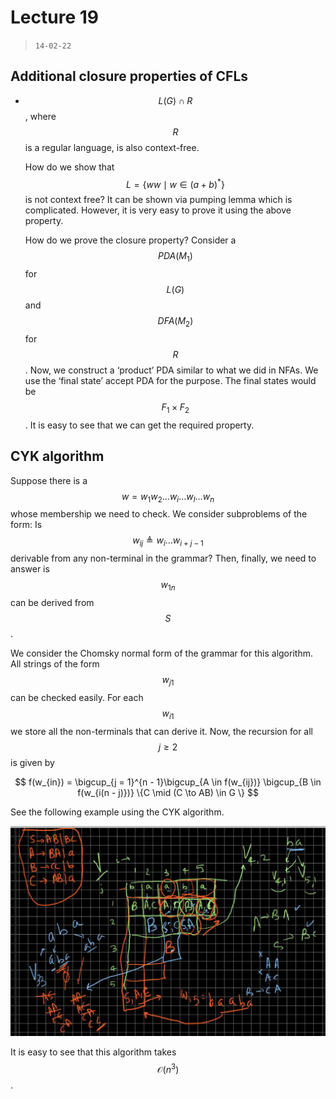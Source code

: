 # Lecture 19

> `14-02-22`

## Additional closure properties of CFLs

- $$L(G) \cap R$$, where $$R$$ is a regular language, is also context-free.

  How do we show that $$L = \{ww \mid w \in (a + b)^*\}$$ is not context free? It can be shown via pumping lemma which is complicated. However, it is very easy to prove it using the above property.

  How do we prove the closure property? Consider a $$PDA(M_1)$$ for $$L(G)$$ and $$DFA(M_2)$$  for $$R$$. Now, we construct a ‘product’ PDA similar to what we did in NFAs. We use the ‘final state’ accept PDA for the purpose. The final states would be $$F_1 \times F_2$$. It is easy to see that we can get the required property. 

## CYK algorithm

Suppose there is a $$w = w_1 w_2 \dots w_i \dots w_l \dots w_n$$ whose membership we need to check. We consider subproblems of the form: Is $$w_{ij} \triangleq w_i \dots w_{i + j - 1}$$ derivable from any non-terminal in the grammar? Then, finally, we need to answer is $$w_{1n}$$ can be derived from $$S$$.

We consider the Chomsky normal form of the grammar for this algorithm. All strings of the form $$w_{j1}$$ can be checked easily. For each $$w_{i1}$$ we store all the non-terminals that can derive it. Now, the recursion for all $$j \geq 2$$ is given by


$$
f(w_{in}) = \bigcup_{j = 1}^{n - 1}\bigcup_{A \in f(w_{ij})} \bigcup_{B \in f(w_{i(n - j)})} \{C \mid (C \to AB) \in G \}
$$


See the following example using the CYK algorithm.

![image-20220222011041265](assets/image-20220222011041265.png)

It is easy to see that this algorithm takes $$\mathcal O(n^3)$$.